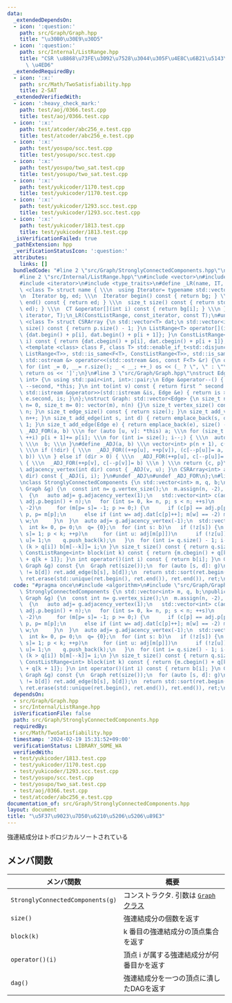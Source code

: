 ```yaml
---
data:
  _extendedDependsOn:
  - icon: ':question:'
    path: src/Graph/Graph.hpp
    title: "\u30B0\u30E9\u30D5"
  - icon: ':question:'
    path: src/Internal/ListRange.hpp
    title: "CSR \u8868\u73FE\u3092\u7528\u3044\u305F\u4E8C\u6B21\u5143\u914D\u5217\
      \ \u4ED6"
  _extendedRequiredBy:
  - icon: ':x:'
    path: src/Math/TwoSatisfiability.hpp
    title: 2-SAT
  _extendedVerifiedWith:
  - icon: ':heavy_check_mark:'
    path: test/aoj/0366.test.cpp
    title: test/aoj/0366.test.cpp
  - icon: ':x:'
    path: test/atcoder/abc256_e.test.cpp
    title: test/atcoder/abc256_e.test.cpp
  - icon: ':x:'
    path: test/yosupo/scc.test.cpp
    title: test/yosupo/scc.test.cpp
  - icon: ':x:'
    path: test/yosupo/two_sat.test.cpp
    title: test/yosupo/two_sat.test.cpp
  - icon: ':x:'
    path: test/yukicoder/1170.test.cpp
    title: test/yukicoder/1170.test.cpp
  - icon: ':x:'
    path: test/yukicoder/1293.scc.test.cpp
    title: test/yukicoder/1293.scc.test.cpp
  - icon: ':x:'
    path: test/yukicoder/1813.test.cpp
    title: test/yukicoder/1813.test.cpp
  _isVerificationFailed: true
  _pathExtension: hpp
  _verificationStatusIcon: ':question:'
  attributes:
    links: []
  bundledCode: "#line 2 \"src/Graph/StronglyConnectedComponents.hpp\"\n#include <algorithm>\n\
    #line 2 \"src/Internal/ListRange.hpp\"\n#include <vector>\n#include <iostream>\n\
    #include <iterator>\n#include <type_traits>\n#define _LR(name, IT, CT) \\\n template\
    \ <class T> struct name { \\\n  using Iterator= typename std::vector<T>::IT; \\\
    \n  Iterator bg, ed; \\\n  Iterator begin() const { return bg; } \\\n  Iterator\
    \ end() const { return ed; } \\\n  size_t size() const { return std::distance(bg,\
    \ ed); } \\\n  CT &operator[](int i) const { return bg[i]; } \\\n }\n_LR(ListRange,\
    \ iterator, T);\n_LR(ConstListRange, const_iterator, const T);\n#undef _LR\ntemplate\
    \ <class T> struct CSRArray {\n std::vector<T> dat;\n std::vector<int> p;\n size_t\
    \ size() const { return p.size() - 1; }\n ListRange<T> operator[](int i) { return\
    \ {dat.begin() + p[i], dat.begin() + p[i + 1]}; }\n ConstListRange<T> operator[](int\
    \ i) const { return {dat.cbegin() + p[i], dat.cbegin() + p[i + 1]}; }\n};\ntemplate\
    \ <template <class> class F, class T> std::enable_if_t<std::disjunction_v<std::is_same<F<T>,\
    \ ListRange<T>>, std::is_same<F<T>, ConstListRange<T>>, std::is_same<F<T>, CSRArray<T>>>,\
    \ std::ostream &> operator<<(std::ostream &os, const F<T> &r) {\n os << '[';\n\
    \ for (int _= 0, __= r.size(); _ < __; ++_) os << (_ ? \", \" : \"\") << r[_];\n\
    \ return os << ']';\n}\n#line 3 \"src/Graph/Graph.hpp\"\nstruct Edge: std::pair<int,\
    \ int> {\n using std::pair<int, int>::pair;\n Edge &operator--() { return --first,\
    \ --second, *this; }\n int to(int v) const { return first ^ second ^ v; }\n friend\
    \ std::istream &operator>>(std::istream &is, Edge &e) { return is >> e.first >>\
    \ e.second, is; }\n};\nstruct Graph: std::vector<Edge> {\n size_t n;\n Graph(size_t\
    \ n= 0, size_t m= 0): vector(m), n(n) {}\n size_t vertex_size() const { return\
    \ n; }\n size_t edge_size() const { return size(); }\n size_t add_vertex() { return\
    \ n++; }\n size_t add_edge(int s, int d) { return emplace_back(s, d), size() -\
    \ 1; }\n size_t add_edge(Edge e) { return emplace_back(e), size() - 1; }\n#define\
    \ _ADJ_FOR(a, b) \\\n for (auto [u, v]: *this) a; \\\n for (size_t i= 0; i < n;\
    \ ++i) p[i + 1]+= p[i]; \\\n for (int i= size(); i--;) { \\\n  auto [u, v]= (*this)[i];\
    \ \\\n  b; \\\n }\n#define _ADJ(a, b) \\\n vector<int> p(n + 1), c(size() << !dir);\
    \ \\\n if (!dir) { \\\n  _ADJ_FOR((++p[u], ++p[v]), (c[--p[u]]= a, c[--p[v]]=\
    \ b)) \\\n } else if (dir > 0) { \\\n  _ADJ_FOR(++p[u], c[--p[u]]= a) \\\n } else\
    \ { \\\n  _ADJ_FOR(++p[v], c[--p[v]]= b) \\\n } \\\n return {c, p}\n CSRArray<int>\
    \ adjacency_vertex(int dir) const { _ADJ(v, u); }\n CSRArray<int> adjacency_edge(int\
    \ dir) const { _ADJ(i, i); }\n#undef _ADJ\n#undef _ADJ_FOR\n};\n#line 4 \"src/Graph/StronglyConnectedComponents.hpp\"\
    \nclass StronglyConnectedComponents {\n std::vector<int> m, q, b;\npublic:\n StronglyConnectedComponents(const\
    \ Graph &g) {\n  const int n= g.vertex_size();\n  m.assign(n, -2), b.resize(n);\n\
    \  {\n   auto adj= g.adjacency_vertex(1);\n   std::vector<int> c(adj.p.begin(),\
    \ adj.p.begin() + n);\n   for (int s= 0, k= n, p; s < n; ++s)\n    if (m[s] ==\
    \ -2)\n     for (m[p= s]= -1; p >= 0;) {\n      if (c[p] == adj.p[p + 1]) b[--k]=\
    \ p, p= m[p];\n      else if (int w= adj.dat[c[p]++]; m[w] == -2) m[w]= p, p=\
    \ w;\n     }\n  }\n  auto adj= g.adjacency_vertex(-1);\n  std::vector<char> z(n);\n\
    \  int k= 0, p= 0;\n  q= {0};\n  for (int s: b)\n   if (!z[s]) {\n    for (z[m[k++]=\
    \ s]= 1; p < k; ++p)\n     for (int u: adj[m[p]])\n      if (!z[u]) z[m[k++]=\
    \ u]= 1;\n    q.push_back(k);\n   }\n  for (int i= q.size() - 1; i--;)\n   while\
    \ (k > q[i]) b[m[--k]]= i;\n }\n size_t size() const { return q.size() - 1; }\n\
    \ ConstListRange<int> block(int k) const { return {m.cbegin() + q[k], m.cbegin()\
    \ + q[k + 1]}; }\n int operator()(int i) const { return b[i]; }\n Graph dag(const\
    \ Graph &g) const {\n  Graph ret(size());\n  for (auto [s, d]: g)\n   if (b[s]\
    \ != b[d]) ret.add_edge(b[s], b[d]);\n  return std::sort(ret.begin(), ret.end()),\
    \ ret.erase(std::unique(ret.begin(), ret.end()), ret.end()), ret;\n }\n};\n"
  code: "#pragma once\n#include <algorithm>\n#include \"src/Graph/Graph.hpp\"\nclass\
    \ StronglyConnectedComponents {\n std::vector<int> m, q, b;\npublic:\n StronglyConnectedComponents(const\
    \ Graph &g) {\n  const int n= g.vertex_size();\n  m.assign(n, -2), b.resize(n);\n\
    \  {\n   auto adj= g.adjacency_vertex(1);\n   std::vector<int> c(adj.p.begin(),\
    \ adj.p.begin() + n);\n   for (int s= 0, k= n, p; s < n; ++s)\n    if (m[s] ==\
    \ -2)\n     for (m[p= s]= -1; p >= 0;) {\n      if (c[p] == adj.p[p + 1]) b[--k]=\
    \ p, p= m[p];\n      else if (int w= adj.dat[c[p]++]; m[w] == -2) m[w]= p, p=\
    \ w;\n     }\n  }\n  auto adj= g.adjacency_vertex(-1);\n  std::vector<char> z(n);\n\
    \  int k= 0, p= 0;\n  q= {0};\n  for (int s: b)\n   if (!z[s]) {\n    for (z[m[k++]=\
    \ s]= 1; p < k; ++p)\n     for (int u: adj[m[p]])\n      if (!z[u]) z[m[k++]=\
    \ u]= 1;\n    q.push_back(k);\n   }\n  for (int i= q.size() - 1; i--;)\n   while\
    \ (k > q[i]) b[m[--k]]= i;\n }\n size_t size() const { return q.size() - 1; }\n\
    \ ConstListRange<int> block(int k) const { return {m.cbegin() + q[k], m.cbegin()\
    \ + q[k + 1]}; }\n int operator()(int i) const { return b[i]; }\n Graph dag(const\
    \ Graph &g) const {\n  Graph ret(size());\n  for (auto [s, d]: g)\n   if (b[s]\
    \ != b[d]) ret.add_edge(b[s], b[d]);\n  return std::sort(ret.begin(), ret.end()),\
    \ ret.erase(std::unique(ret.begin(), ret.end()), ret.end()), ret;\n }\n};"
  dependsOn:
  - src/Graph/Graph.hpp
  - src/Internal/ListRange.hpp
  isVerificationFile: false
  path: src/Graph/StronglyConnectedComponents.hpp
  requiredBy:
  - src/Math/TwoSatisfiability.hpp
  timestamp: '2024-02-19 15:31:52+09:00'
  verificationStatus: LIBRARY_SOME_WA
  verifiedWith:
  - test/yukicoder/1813.test.cpp
  - test/yukicoder/1170.test.cpp
  - test/yukicoder/1293.scc.test.cpp
  - test/yosupo/scc.test.cpp
  - test/yosupo/two_sat.test.cpp
  - test/aoj/0366.test.cpp
  - test/atcoder/abc256_e.test.cpp
documentation_of: src/Graph/StronglyConnectedComponents.hpp
layout: document
title: "\u5F37\u9023\u7D50\u6210\u5206\u5206\u89E3"
---
```

強連結成分はトポロジカルソートされている

## メンバ関数

| メンバ関数                           | 概要                                      |
| -------------------------------- | ------------------------------------------- |
| `StronglyConnectedComponents(g)` | コンストラクタ. 引数は [`Graph` クラス](Graph.hpp) |
| `size()`               | 強連結成分の個数を返す                      |
| `block(k)`                       | k 番目の強連結成分の頂点集合を返す          |
| `operator()(i)`                      | 頂点 i が属する強連結成分が何番目かを返す   |
| `dag()`                          | 強連結成分を一つの頂点に潰したDAGを返す                           |
